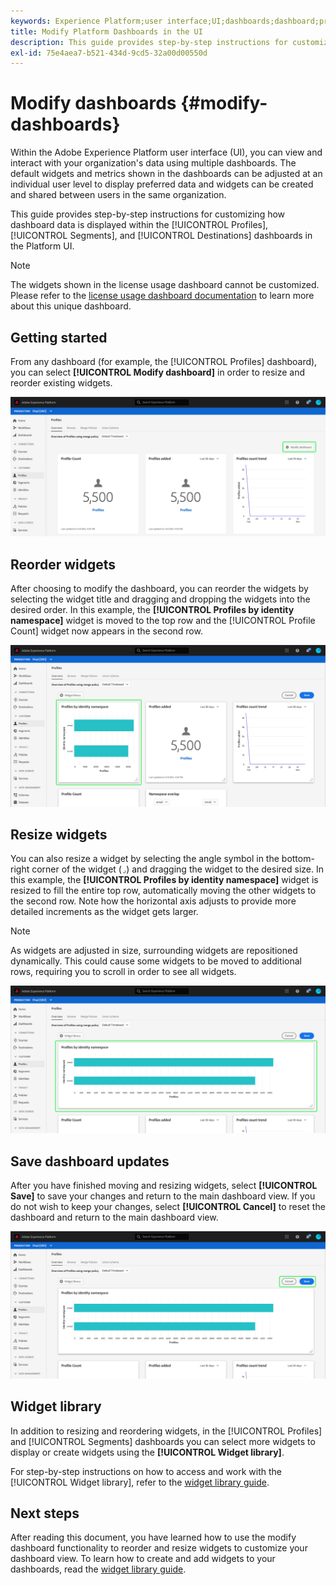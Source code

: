 ```yaml
---
keywords: Experience Platform;user interface;UI;dashboards;dashboard;profiles;segments;destinations;license usage
title: Modify Platform Dashboards in the UI
description: This guide provides step-by-step instructions for customizing how your organization's Adobe Experience Platform data is displayed within dashboards. 
exl-id: 75e4aea7-b521-434d-9cd5-32a00d00550d
---
```

# Modify dashboards {#modify-dashboards}

Within the Adobe Experience Platform user interface (UI), you can view and interact with your organization's data using multiple dashboards. The default widgets and metrics shown in the dashboards can be adjusted at an individual user level to display preferred data and widgets can be created and shared between users in the same organization. 

This guide provides step-by-step instructions for customizing how dashboard data is displayed within the [!UICONTROL Profiles], [!UICONTROL Segments], and [!UICONTROL Destinations] dashboards in the Platform UI.

>[!NOTE]
>
>The widgets shown in the license usage dashboard cannot be customized. Please refer to the [license usage dashboard documentation](guides/license-usage.md) to learn more about this unique dashboard.

## Getting started

From any dashboard (for example, the [!UICONTROL Profiles] dashboard), you can select **[!UICONTROL Modify dashboard]** in order to resize and reorder existing widgets.

![](images/customization/modify-dashboard.png)

## Reorder widgets

After choosing to modify the dashboard, you can reorder the widgets by selecting the widget title and dragging and dropping the widgets into the desired order. In this example, the **[!UICONTROL Profiles by identity namespace]** widget is moved to the top row and the [!UICONTROL Profile Count] widget now appears in the second row.

![](images/customization/move-widget.png)

## Resize widgets

You can also resize a widget by selecting the angle symbol in the bottom-right corner of the widget (`⌟`) and dragging the widget to the desired size. In this example, the **[!UICONTROL Profiles by identity namespace]** widget is resized to fill the entire top row, automatically moving the other widgets to the second row. Note how the horizontal axis adjusts to provide more detailed increments as the widget gets larger.

>[!NOTE]
>
>As widgets are adjusted in size, surrounding widgets are repositioned dynamically. This could cause some widgets to be moved to additional rows, requiring you to scroll in order to see all widgets.

![](images/customization/resize-widget.png)

## Save dashboard updates

After you have finished moving and resizing widgets, select **[!UICONTROL Save]** to save your changes and return to the main dashboard view. If you do not wish to keep your changes, select **[!UICONTROL Cancel]** to reset the dashboard and return to the main dashboard view.

![](images/customization/save-changes.png)

## Widget library

In addition to resizing and reordering widgets, in the [!UICONTROL Profiles] and [!UICONTROL Segments] dashboards you can select more widgets to display or create widgets using the **[!UICONTROL Widget library]**. 

For step-by-step instructions on how to access and work with the [!UICONTROL Widget library], refer to the [widget library guide](widget-library.md).

## Next steps

After reading this document, you have learned how to use the modify dashboard functionality to reorder and resize widgets to customize your dashboard view. To learn how to create and add widgets to your dashboards, read the [widget library guide](widget-library.md).
